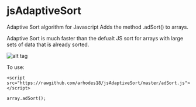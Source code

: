 # jsAdaptiveSort
Adaptive Sort algorithm for Javascript
Adds the method .adSort() to arrays.

Adaptive Sort is much faster than the defualt JS sort for arrays with large sets of data that is already sorted.


![alt tag](https://raw.github.com/arhodes18/jsAdaptiveSort/master/img/speeds.png)

To use:
```
<script src="https://rawgithub.com/arhodes18/jsAdaptiveSort/master/adSort.js"></script>

array.adSort();
```
